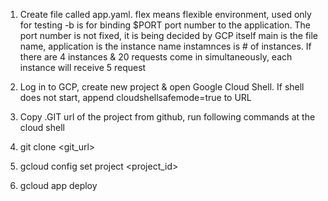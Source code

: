 1. Create file called app.yaml. 
  flex means flexible environment, used only for testing
  -b is for binding $PORT port number to the application. The port number is not fixed, it is being decided by GCP itself
  main is the file name, application is the instance name
  instamnces is # of instances. If there are 4 instances & 20 requests come in simultaneously, each instance will receive 5 request

2. Log in to GCP, create new project & open Google Cloud Shell.
    If shell does not start, append cloudshellsafemode=true to URL
  
3. Copy .GIT url of the project from github, run following commands at the cloud shell
  1. git clone <git_url>
  3. gcloud config set project <project_id>
  4. gcloud app deploy
